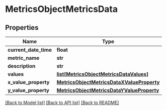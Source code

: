 # MetricsObjectMetricsData

## Properties
Name | Type | Description | Notes
------------ | ------------- | ------------- | -------------
**current_date_time** | **float** |  | [optional] 
**metric_name** | **str** |  | [optional] 
**description** | **str** |  | [optional] 
**values** | [**list[MetricsObjectMetricsDataValues]**](MetricsObjectMetricsDataValues.md) |  | [optional] 
**x_value_property** | [**MetricsObjectMetricsDataXValueProperty**](MetricsObjectMetricsDataXValueProperty.md) |  | [optional] 
**y_value_property** | [**MetricsObjectMetricsDataYValueProperty**](MetricsObjectMetricsDataYValueProperty.md) |  | [optional] 

[[Back to Model list]](../README.md#documentation-for-models) [[Back to API list]](../README.md#documentation-for-api-endpoints) [[Back to README]](../README.md)


